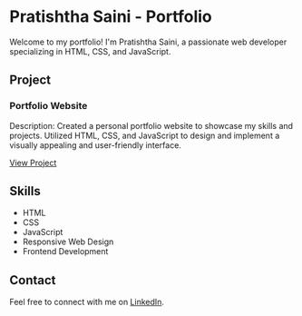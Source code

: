 # Pratishtha Saini - Portfolio

Welcome to my portfolio! I'm Pratishtha Saini, a passionate web developer specializing in HTML, CSS, and JavaScript.

## Project

### Portfolio Website

Description: Created a personal portfolio website to showcase my skills and projects. Utilized HTML, CSS, and JavaScript to design and implement a visually appealing and user-friendly interface.

[View Project](https://pratishthasaini.github.io/portfolio/)

## Skills

- HTML
- CSS
- JavaScript
- Responsive Web Design
- Frontend Development

## Contact

Feel free to connect with me on [LinkedIn](https://www.linkedin.com/in/pratishtha-saini).

